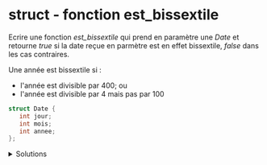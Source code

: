 # struct - fonction est_bissextile
Ecrire une fonction *est_bissextile* qui prend en paramètre une *Date* et retourne *true* si la date reçue en parmètre est en effet bissextile, *false* dans les cas contraires.

Une année est bissextile si :<br>
   - l'année est divisible par 400; ou<br>
   - l'année est divisible par 4 mais pas par 100

~~~cpp
struct Date {
   int jour;
   int mois;
   int annee;
};
~~~


<details>
<summary>Solutions</summary>

~~~cpp
// à noter
// paramètre en référence constante<br>
// pour pouvoir passer une constante en paramètre

bool est_bissextile(const Date& d) {
   return d.annee % 400 == 0 or
          (d.annee % 4 == 0 and d.annee % 100);
}

~~~
</details>

